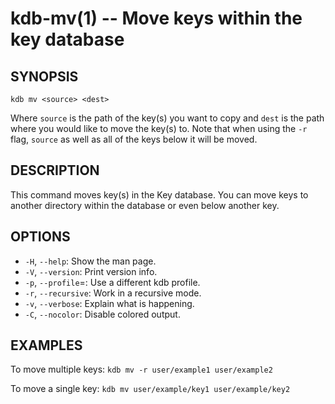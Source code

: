 kdb-mv(1) -- Move keys within the key database
==============================================

## SYNOPSIS

`kdb mv <source> <dest>`

Where `source` is the path of the key(s) you want to copy and `dest` is the path where you would like to move the key(s) to.
Note that when using the `-r` flag, `source` as well as all of the keys below it will be moved.

## DESCRIPTION

This command moves key(s) in the Key database.
You can move keys to another directory within the database or even below another key.


## OPTIONS

- `-H`, `--help`:
  Show the man page.
- `-V`, `--version`:
  Print version info.
- `-p`, `--profile`=<profile>:
  Use a different kdb profile.
- `-r`, `--recursive`:
  Work in a recursive mode.
- `-v`, `--verbose`:
  Explain what is happening.
- `-C`, `--nocolor`:
  Disable colored output.

## EXAMPLES

To move multiple keys:
`kdb mv -r user/example1 user/example2`

To move a single key:
`kdb mv user/example/key1 user/example/key2`


